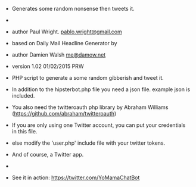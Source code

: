  
 
 * Generates some random nonsense then tweets it.
 *
 * author Paul Wright. pablo.wright@gmail.com 
 * based on Daily Mail Headline Generator by
 * author Damien Walsh <me@damow.net>
 * version 1.02    01/02/2015 PRW
 
 
 * PHP script to generate a some random gibberish and tweet it.
 * In addition to the hipsterbot.php file you need a json file. example json is included.
 * You also need the twitteroauth php library by Abraham Williams (https://github.com/abraham/twitteroauth)
 * If you are only using one Twitter account, you can put your credentials in this file.
 * else modify the 'user.php' include file with your twitter tokens.
 * And of course, a Twitter app.
 *
 * See it in action: https://twitter.com/YoMamaChatBot
 

 
